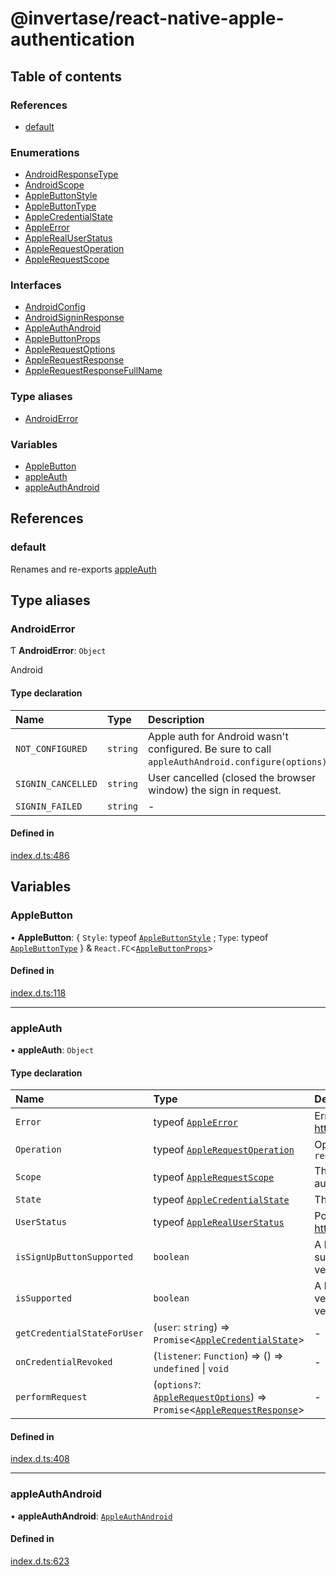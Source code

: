 # @invertase/react-native-apple-authentication

## Table of contents

### References

- [default](modules.md#default)

### Enumerations

- [AndroidResponseType](enums/AndroidResponseType.md)
- [AndroidScope](enums/AndroidScope.md)
- [AppleButtonStyle](enums/AppleButtonStyle.md)
- [AppleButtonType](enums/AppleButtonType.md)
- [AppleCredentialState](enums/AppleCredentialState.md)
- [AppleError](enums/AppleError.md)
- [AppleRealUserStatus](enums/AppleRealUserStatus.md)
- [AppleRequestOperation](enums/AppleRequestOperation.md)
- [AppleRequestScope](enums/AppleRequestScope.md)

### Interfaces

- [AndroidConfig](interfaces/AndroidConfig.md)
- [AndroidSigninResponse](interfaces/AndroidSigninResponse.md)
- [AppleAuthAndroid](interfaces/AppleAuthAndroid.md)
- [AppleButtonProps](interfaces/AppleButtonProps.md)
- [AppleRequestOptions](interfaces/AppleRequestOptions.md)
- [AppleRequestResponse](interfaces/AppleRequestResponse.md)
- [AppleRequestResponseFullName](interfaces/AppleRequestResponseFullName.md)

### Type aliases

- [AndroidError](modules.md#androiderror)

### Variables

- [AppleButton](modules.md#applebutton)
- [appleAuth](modules.md#appleauth)
- [appleAuthAndroid](modules.md#appleauthandroid)

## References

### default

Renames and re-exports [appleAuth](modules.md#appleauth)

## Type aliases

### AndroidError

Ƭ **AndroidError**: `Object`

Android

#### Type declaration

| Name | Type | Description |
| :------ | :------ | :------ |
| `NOT_CONFIGURED` | `string` | Apple auth for Android wasn't configured. Be sure to call `appleAuthAndroid.configure(options)`. |
| `SIGNIN_CANCELLED` | `string` | User cancelled (closed the browser window) the sign in request. |
| `SIGNIN_FAILED` | `string` | - |

#### Defined in

[index.d.ts:486](https://github.com/invertase/react-native-apple-authentication/blob/be79317/lib/index.d.ts#L486)

## Variables

### AppleButton

• **AppleButton**: { `Style`: typeof [`AppleButtonStyle`](enums/AppleButtonStyle.md) ; `Type`: typeof [`AppleButtonType`](enums/AppleButtonType.md)  } & `React.FC`<[`AppleButtonProps`](interfaces/AppleButtonProps.md)\>

#### Defined in

[index.d.ts:118](https://github.com/invertase/react-native-apple-authentication/blob/be79317/lib/index.d.ts#L118)

___

### appleAuth

• **appleAuth**: `Object`

#### Type declaration

| Name | Type | Description |
| :------ | :------ | :------ |
| `Error` | typeof [`AppleError`](enums/AppleError.md) | Errors that can occur during authorization.  **`url`** https://developer.apple.com/documentation/authenticationservices/asauthorizationerror/code |
| `Operation` | typeof [`AppleRequestOperation`](enums/AppleRequestOperation.md) | Operation to be executed by the request.  Request option used as part of `AppleRequestOptions` `requestedOperation` |
| `Scope` | typeof [`AppleRequestScope`](enums/AppleRequestScope.md) | The contact information to be requested from the user.  Only scopes for which this app was authorized for will be returned.  Scopes used as part of `AppleRequestOptions` `requestedScopes` |
| `State` | typeof [`AppleCredentialState`](enums/AppleCredentialState.md) | The current Apple Authorization state. |
| `UserStatus` | typeof [`AppleRealUserStatus`](enums/AppleRealUserStatus.md) | Possible values for the real user indicator.  **`url`** https://developer.apple.com/documentation/authenticationservices/asuserdetectionstatus |
| `isSignUpButtonSupported` | `boolean` | A boolean value of whether the 'SignUp' Type variant of the Apple Authentication Button is supported.  This will always return false for Android, and false for iOS devices running iOS versions less than 13.2 |
| `isSupported` | `boolean` | A boolean value of whether Apple Authentication is supported on this device & platform version.  This will always return false for Android, and false for iOS devices running iOS versions less than 13. |
| `getCredentialStateForUser` | (`user`: `string`) => `Promise`<[`AppleCredentialState`](enums/AppleCredentialState.md)\> | - |
| `onCredentialRevoked` | (`listener`: `Function`) => () => `undefined` \| `void` | - |
| `performRequest` | (`options?`: [`AppleRequestOptions`](interfaces/AppleRequestOptions.md)) => `Promise`<[`AppleRequestResponse`](interfaces/AppleRequestResponse.md)\> | - |

#### Defined in

[index.d.ts:408](https://github.com/invertase/react-native-apple-authentication/blob/be79317/lib/index.d.ts#L408)

___

### appleAuthAndroid

• **appleAuthAndroid**: [`AppleAuthAndroid`](interfaces/AppleAuthAndroid.md)

#### Defined in

[index.d.ts:623](https://github.com/invertase/react-native-apple-authentication/blob/be79317/lib/index.d.ts#L623)

